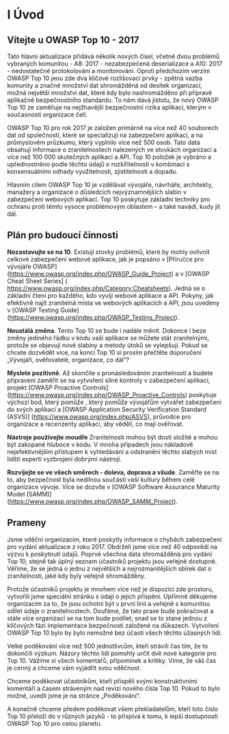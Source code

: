 # I Úvod

## Vítejte u OWASP Top 10 - 2017

Tato hlavní aktualizace přidává několik nových čísel, včetně dvou problémů vybraných komunitou - A8: 2017 - nezabezpečená deserializace a A10: 2017 - nedostatečné protokolování a monitorování. Oproti předchozím verzím OWASP Top 10 jeou zde dva klíčové rozlišovací prvky - zpětná vazba komunity a značné množství dat shromážděná od desítek organizací, možná největší množství dat, které kdy bylo nashromážděno při přípravě aplikačně bezpečnostního standardu. To nám dává jistotu, že nový OWASP Top 10 ze zaměřuje na nejžhavější bezpečnostní rizika aplikací, kterým v současnosti organizace čelí.

OWASP Top 10 pro rok 2017 je založen primárně na více než 40 souborech dat od společností, které se specializují na zabezpečení aplikací, a na průmyslovém průzkumu, který vyplnilo více než 500 osob. Tato data obsahují informace o zranitelnostech nalezených ve stovkách organizací a více než 100 000 skutečných aplikací a API. Top 10 položek je vybráno a upřednostněno podle těchto údajů o rozšířitelnosti v kombinaci s konsensuálními odhady využitelnosti, zjistitelnosti a dopadu.

Hlavním cílem OWASP Top 10 je vzdělávat vývojáře, návrháře, architekty, manažery a organizace o důsledcích nejvýznamnějších slabin v zabezpečení webových aplikací. Top 10 poskytuje základní techniky pro ochranu proti těmto vysoce problémovým oblastem – a také navádí, kudy jít dál.

## Plán pro budoucí činnosti

**Nezastavujte se na 10**. Existují stovky problémů, které by mohly ovlivnit celkové zabezpečení webové aplikace, jak je popsáno v [Příručce pro vývojáře OWASP] (https://www.owasp.org/index.php/OWASP_Guide_Project) a v [OWASP Cheat Sheet Series] ( https://www.owasp.org/index.php/Category:Cheatsheets). Jedná se o základní čtení pro každého, kdo vyvíjí webové aplikace a API. Pokyny, jak efektivně najít zranitelná místa ve webových aplikacích a API, jsou uvedeny v [OWASP Testing Guide] (https://www.owasp.org/index.php/OWASP_Testing_Project).

**Neustálá změna**. Tento Top 10 se bude i nadále měnit. Dokonce i beze změny jediného řádku v kódu vaší aplikace se můžete stát zranitelnými, protože se objevují nové slabiny
a metody útoků se vylepšují. Pokud se chcete dozvědět více, na konci Top 10 si prosím přečtěte doporučení „Vývojáři, ověřovatelé, organizace, co dál“?

**Myslete pozitivně**. Až skončíte s pronásledováním zranitelností a budete připraveni zaměřit se na vytvoření silné kontroly v zabezpečení aplikací, projekt [OWASP Proactive Controls] (https://www.owasp.org/index.php/OWASP_Proactive_Controls) poskytuje výchozí bod, který pomůže , který pomůže vývojářům vytvářet zabezpečení do svých aplikací a [OWASP Application Security Verification Standard (ASVS)] (https://www.owasp.org/index.php/ASVS), průvodce pro organizace a recenzenty aplikací, aby věděli, co mají ověřovat.

**Nástroje používejte moudře** Zranitelnosti mohou být dosti složité a mohou být zakopané hluboce v kódu. V mnoha případech jsou nákladově nejefektivnějším přístupem k vyhledávání a odstranění těchto slabých míst lidští experti vyzbrojení dobrými nástroji.

**Rozvíjejte se ve všech směrech - doleva, doprava a všude**. Zaměřte se na to, aby bezpečnost byla nedílnou součástí vaší kultury během celé organizace vývoje. Více se dozvíte v [OWASP Software Assurance Maturity Model (SAMM)] (https://www.owasp.org/index.php/OWASP_SAMM_Project).

## Prameny

Jsme vděční organizacím, které poskytly informace o chybách zabezpečení pro vydání aktualizace z roku 2017. Obdrželi jsme více než 40 odpovědí na výzvu k poskytnutí údajů. Poprvé všechna data shromážděná pro vydání Top 10, stejně tak úplný seznam účastníků projektu jsou veřejně dostupné. Věříme, že se jedná o jednu z největších a nejrozmanitějších sbírek dat o zranitelnosti, jaké kdy byly veřejně shromážděny.

Protože účastníků projektu je mnohem více než je dispozici zde prostoru, vytvořili jsme speciální stránku s údaji o jejich příspění. Upřímně děkujeme organizacím za to, že jsou ochotni být v první linii a veřejně s komunitou sdílet údaje o zranitelnostech. Doufáme, že tato praxe bude pokračovat a stále více organizací se na tom bude podílet; snad se to stane jednou z klíčových fází implementace bezpečnosti založené na důkazech. Vytvoření OWASP Top 10 bylo by bylo nemožné bez účasti všech těchto úžasných lidí.

Velké poděkování více než 500 jednotlivcům, kteří strávili čas tím, že to dokončili výzkum. Názory těchto lidí pomohly určit dvě nové kategorie pro Top 10. Vážíme si všech komentářů, připomínek a kritiky. Víme, že váš čas je cenný a chceme vám vyjádřit svou vděčnost.

Chceme poděkovat účastníkům, kteří přispěli svými konstruktivními komentáři a časem stráveným nad revizí nového čísla Top 10. Pokud to bylo možné, uvedli jsme je na stránce „Poděkování“.

A konečně chceme předem poděkovat všem překladatelům, kteří toto číslo Top 10 přeloží do v různých jazyků - to přispívá k tomu, k lepší dostupnosti OWASP Top 10 pro celou planetu.
